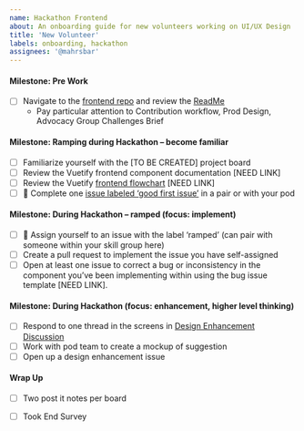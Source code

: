 ```yaml
---
name: Hackathon Frontend 
about: An onboarding guide for new volunteers working on UI/UX Design 
title: 'New Volunteer'
labels: onboarding, hackathon
assignees: '@mahrsbar'
---
```


#### Milestone: Pre Work
 - [ ] Navigate to the [frontend repo](https://github.com/ProgramEquity) and review the [ReadMe](https://github.com/ProgramEquity/amplify-front-end#readme) 
   - Pay particular attention to Contribution workflow, Prod Design, Advocacy Group Challenges Brief

#### Milestone: Ramping during Hackathon – become familiar 
 - [ ] Familiarize yourself with the [TO BE CREATED] project board
 - [ ] Review the Vuetify frontend component documentation [NEED LINK]
 - [ ] Review the Vuetify [frontend flowchart](https://www.figma.com/file/46c9cmuTiCpFA4DHB8OK0H/Amplify-User-Interface-%2B-Design-Guide?node-id=1585%3A653) [NEED LINK]
 - [ ] 🍐 Complete one [issue labeled ‘good first issue’](https://github.com/ProgramEquity/amplify-front-end/issues?q=is%3Aopen+is%3Aissue+label%3A%22good+first+issue%22) in a pair or with your pod 

#### Milestone: During Hackathon – ramped (focus: implement)
  - [ ] 🍐 Assign yourself to an issue with the label ‘ramped’ (can pair with someone within your skill group here)
  - [ ] Create a pull request to implement the issue you have self-assigned
  - [ ] Open at least one issue to correct a bug or inconsistency in the component you’ve been implementing within using the bug issue template [NEED LINK].

#### Milestone: During Hackathon (focus: enhancement, higher level thinking)
 - [ ] Respond to one thread in the screens in [Design Enhancement Discussion](https://github.com/ProgramEquity/amplify-back-end/discussions/129) 
 - [ ] Work with pod team to create a mockup of suggestion 
 - [ ] Open up a design enhancement issue
 
#### Wrap Up
 - [ ] Two post it notes per board
 - [ ] Took End Survey

